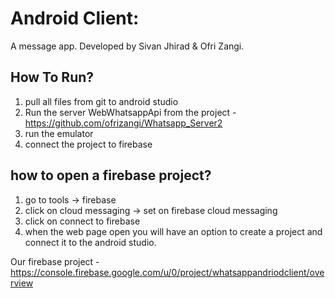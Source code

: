 # Android Client:

A message app.
Developed by Sivan Jhirad & Ofri Zangi.

## How To Run?
1. pull all files from git to android studio 
2. Run the server WebWhatsappApi from the project - https://github.com/ofrizangi/Whatsapp_Server2
3. run the emulator
4. connect the project to firebase

## how to open a firebase project?
1. go to tools -> firebase
2. click on cloud messaging -> set on firebase cloud messaging
3. click on connect to firebase
4. when the web page open you will have an option to create a project and connect it to the android studio.

Our firebase project - https://console.firebase.google.com/u/0/project/whatsappandriodclient/overview

